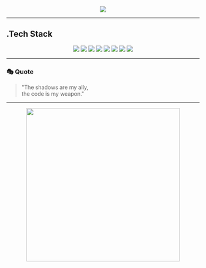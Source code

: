 <p align="center">
  <img src="https://img.shields.io/badge/Hello-Friend-00ffcc?style=for-the-badge&logo=github" />
</p>




---

##  .Tech Stack

<p align="center">
  <img src="https://img.shields.io/badge/-Python-3776AB?logo=python&logoColor=fff" />
  <img src="https://img.shields.io/badge/-C++-00599C?logo=cplusplus&logoColor=fff" />
  <img src="https://img.shields.io/badge/-C%23-239120?logo=c-sharp&logoColor=fff" />
  <img src="https://img.shields.io/badge/-HTML5-E34F26?logo=html5&logoColor=fff" />
  <img src="https://img.shields.io/badge/-CSS3-1572B6?logo=css3&logoColor=fff" />
  <img src="https://img.shields.io/badge/-JavaScript-F7DF1E?logo=javascript&logoColor=000" />
  <img src="https://img.shields.io/badge/-Linux-FCC624?logo=linux&logoColor=000" />
  <img src="https://img.shields.io/badge/-VS%20Code-007ACC?logo=visualstudiocode&logoColor=fff" />
</p>

---

### 🎭 Quote
> "The shadows are my ally,  
> the code is my weapon."  

---

<p align="center">
  <img src="https://camo.githubusercontent.com/8e2bc0135b65bf2a9255f2d14b15d35bfd9280b8848e2d400102accf8f96115b/68747470733a2f2f6d656469612e67697068792e636f6d2f6d656469612f76312e59326c6b505463354d4749334e6a457864484d304f4464305a4777344e4773345a5870785a6d396c614846304d334d3062325273647a49354e6d74734d5768785a326c6c63535a6c634431324d56396e61575a7a58334e6c59584a6a61435a6a6444316e2f48303350755664775245423231414e6b4c582f67697068792e676966" width="400">
</p>
